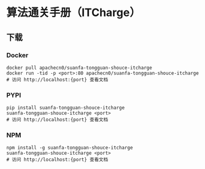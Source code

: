 # 算法通关手册（ITCharge）

## 下载

### Docker

```
docker pull apachecn0/suanfa-tongguan-shouce-itcharge
docker run -tid -p <port>:80 apachecn0/suanfa-tongguan-shouce-itcharge
# 访问 http://localhost:{port} 查看文档
```

### PYPI

```
pip install suanfa-tongguan-shouce-itcharge
suanfa-tongguan-shouce-itcharge <port>
# 访问 http://localhost:{port} 查看文档
```

### NPM

```
npm install -g suanfa-tongguan-shouce-itcharge
suanfa-tongguan-shouce-itcharge <port>
# 访问 http://localhost:{port} 查看文档
```
